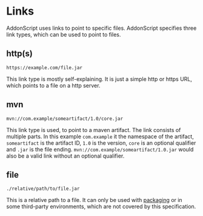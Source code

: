 # Links

AddonScript uses links to point to specific files. AddonScript specifies three link types, which can be used
to point to files.

## http(s)

`https://example.com/file.jar`

This link type is mostly self-explaining. It is just a simple http or https URL, which points to
a file on a http server.

## mvn

`mvn://com.example/someartifact/1.0/core.jar`

This link type is used, to point to a maven artifact. The link consists of multiple parts.
In this example `com.example` it the namespace of the artifact, `someartifact` is the artifact ID,
`1.0` is the version, `core` is an optional qualifier and `.jar` is the file ending.
`mvn://com.example/someartifact/1.0.jar` would also be a valid link without an optional qualifier.

## file

`./relative/path/to/file.jar`

This is a relative path to a file. It can only be used with [packaging](packaging/README.md)
or in some third-party environments, which are not covered by this specification.
